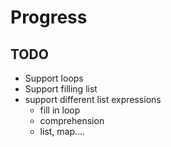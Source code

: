 # Progress

## TODO

- Support loops
- Support filling list
- support different list expressions
    - fill in loop
    - comprehension
    - list, map....
    